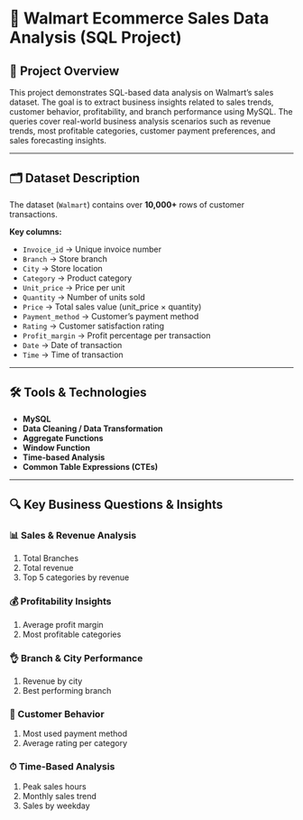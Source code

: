 # 🛒 Walmart Ecommerce Sales Data Analysis (SQL Project)

## 🎯 Project Overview
This project demonstrates SQL-based data analysis on Walmart’s sales dataset. The goal is to extract business insights related to sales trends, customer behavior, profitability, and branch performance using MySQL. 
The queries cover real-world business analysis scenarios such as revenue trends, most profitable categories, customer payment preferences, and sales forecasting insights.

---

## 🗂️ Dataset Description

The dataset (`Walmart`) contains over **10,000+** rows of customer transactions.

**Key columns:**
- `Invoice_id` → Unique invoice number  
- `Branch` → Store branch 
- `City` → Store location  
- `Category` → Product category  
- `Unit_price` → Price per unit  
- `Quantity` → Number of units sold  
- `Price` → Total sales value (unit_price × quantity)  
- `Payment_method` → Customer’s payment method  
- `Rating` → Customer satisfaction rating  
- `Profit_margin` → Profit percentage per transaction  
- `Date` → Date of transaction  
- `Time` → Time of transaction 

---

## 🛠️ Tools & Technologies

- **MySQL**
- **Data Cleaning / Data Transformation**
- **Aggregate Functions**
- **Window Function**
- **Time-based Analysis**
- **Common Table Expressions (CTEs)**

---

## 🔍 Key Business Questions & Insights
### 📊 Sales & Revenue Analysis
1) Total Branches
2) Total revenue
3) Top 5 categories by revenue

### 💰 Profitability Insights
1) Average profit margin
2) Most profitable categories

### 👌 Branch & City Performance
1) Revenue by city
2) Best performing branch

### 👥 Customer Behavior
1) Most used payment method
2) Average rating per category

### ⏱ Time-Based Analysis
1) Peak sales hours
2) Monthly sales trend
3) Sales by weekday











